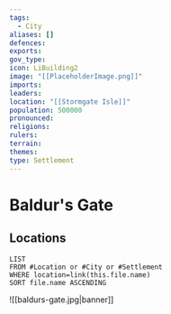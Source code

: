 ```yaml
---
tags:
  - City
aliases: []
defences: 
exports: 
gov_type: 
icon: LiBuilding2
image: "[[PlaceholderImage.png]]"
imports: 
leaders: 
location: "[[Stormgate Isle]]"
population: 500000
pronounced: 
religions: 
rulers: 
terrain: 
themes: 
type: Settlement
---
```


# Baldur's Gate

## Locations

```dataview
LIST
FROM #Location or #City or #Settlement
WHERE location=link(this.file.name)
SORT file.name ASCENDING
```

![[baldurs-gate.jpg|banner]]
